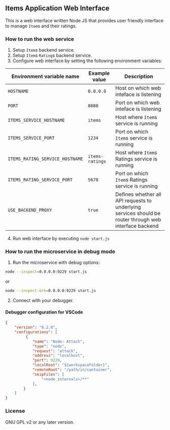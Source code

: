 ## Items Application Web Interface

This is a web interface written Node JS that provides user friendly interface to manage `Item`s and their ratings.

### How to run the web service

1. Setup `Item`s backend service.
2. Setup `Item`s `Rating`s backend service.
3. Configure web interface by setting the following environment variables:

| Environment variable name       | Example value | Description |
|---------------------------------|---------------|-------------|
| `HOSTNAME`                      | `0.0.0.0`       | Host on which web inteface is listening |
| `PORT`                          | `8080`          | Port on which web inteface is listening |
| `ITEMS_SERVICE_HOSTNAME`        | `items`         | Host where `Item`s service is running |
| `ITEMS_SERVICE_PORT`            | `1234`          | Port on which `Item`s service is running |
| `ITEMS_RATING_SERVICE_HOSTNAME` | `items-ratings` | Host where `Item`s Ratings service is running |
| `ITEMS_RATING_SERVICE_PORT`     | `5678`          | Port on which `Item`s Ratings service is running |
| `USE_BACKEND_PROXY`             | `true`          | Defines whether all API requests to underlying services should be router through web interface backend |

4. Run web interface by executing `node start.js`

### How to run the microservice in debug mode

1. Run the microservice with debug options:
```sh
node --inspect=0.0.0.0:9229 start.js
```
or
```sh
node --inspect-brk=0.0.0.0:9229 start.js
```

2. Connect with your debugger.

#### Debugger configuration for VSCode

```json
{   
    "version": "0.2.0",
    "configurations": [
         {
            "name": "Node: Attach",
            "type": "node",
            "request": "attach",
            "address": "localhost",
            "port": 9229,            
            "localRoot": "${workspaceFolder}",
            "remoteRoot": "/path/in/container",
            "skipFiles": [
                "<node_internals>/**"
            ],
        }
    ]
}
```

### License

GNU GPL v2 or any later version.
